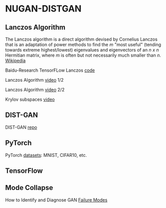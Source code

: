 # NUGAN-DISTGAN

## Lanczos Algorithm

The Lanczos algorithm is a direct algorithm devised by Cornelius Lanczos that is an adaptation of power methods to find the *m* "most useful" (tending towards extreme highest/lowest) eigenvalues and eigenvectors of an *n x n* Hermitian matrix, where *m* is often but not necessarily much smaller than *n*. [Wikipedia](https://en.wikipedia.org/wiki/Lanczos_algorithm)

Baidu-Research TensorFLow Lanczos [code](https://github.com/baidu-research/tensorflow-allreduce/blob/master/tensorflow/contrib/solvers/python/ops/lanczos.py)

Lanczos Algorithm [video](https://www.youtube.com/watch?v=0t7WJybTmFg) 1/2

Lanczos Algorithm [video](https://www.youtube.com/watch?v=WO8w5zq1Sfo) 2/2

Krylov subspaces [video](https://www.youtube.com/watch?v=ji__O4deIZo)

## DIST-GAN

DIST-GAN [repo](https://github.com/tntrung/gan/blob/master/distgan_image/distgan_mnist.py)

## PyTorch

PyTorch [datasets](https://pytorch.org/vision/stable/datasets.html): MNIST, CIFAR10, etc.

## TensorFlow

## Mode Collapse

How to Identify and Diagnose GAN [Failure Modes](https://machinelearningmastery.com/practical-guide-to-gan-failure-modes/)
